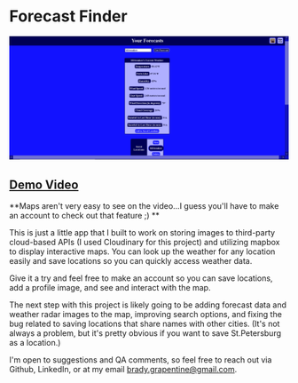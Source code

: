 # Forecast Finder

![](./ClientApp/public/ForecastFinderImg.PNG)

## [Demo Video](https://www.youtube.com/watch?v=ZdGK_DUpZUM)

**Maps aren't very easy to see on the video...I guess you'll have to make an account to check out that feature ;) **

This is just a little app that I built to work on storing images to third-party cloud-based APIs (I used Cloudinary for this project) and utilizing mapbox to display interactive maps. You can look up the weather for any location easily and save locations so you can quickly access weather data.

Give it a try and feel free to make an account so you can save locations, add a profile image, and see and interact with the map.

The next step with this project is likely going to be adding forecast data and weather radar images to the map, improving search options, and fixing the bug related to saving locations that share names with other cities. (It's not always a problem, but it's pretty obvious if you want to save St.Petersburg as a location.)

I'm open to suggestions and QA comments, so feel free to reach out via Github, LinkedIn, or at my email brady.grapentine@gmail.com.
